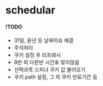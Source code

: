 # schedular
#### !TODO
<ul>
<li>31일, 윤년 등 날짜이슈 해결</li>
<li>주석처리</li>
<li>쿠키 설정 후 리프레시</li>
<li>8반 외 다른반 시간표 맞지않음</li>
<li>선택과목 스피너 쿠키 값 불러오기</li>
<li>쿠키 path 설정, 그 외 쿠키 만료기간 등</li>
</ul>
